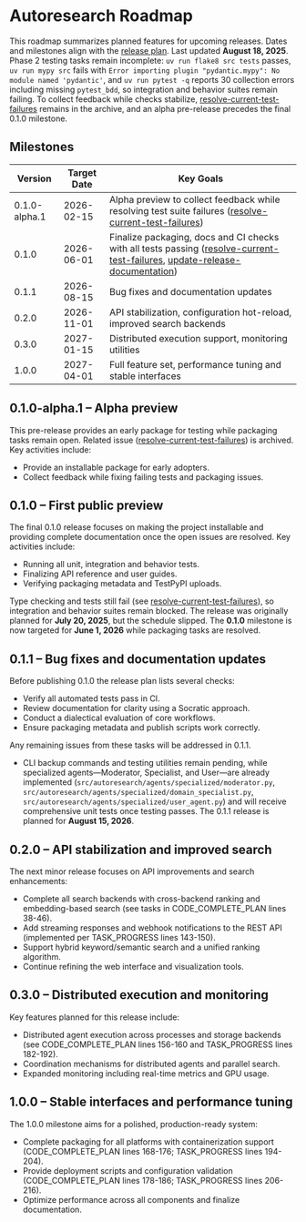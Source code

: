 # Autoresearch Roadmap

This roadmap summarizes planned features for upcoming releases. Dates and milestones align with the [release plan](docs/release_plan.md).
Last updated **August 18, 2025**.
Phase 2 testing tasks remain incomplete: `uv run flake8 src tests` passes,
`uv run mypy src` fails with `Error importing plugin "pydantic.mypy": No
module named 'pydantic'`, and `uv run pytest -q` reports 30 collection
errors including missing `pytest_bdd`, so integration and behavior suites
remain failing. To collect feedback while checks stabilize,
[resolve-current-test-failures](issues/archive/resolve-current-test-failures.md)
remains in the archive, and an alpha pre-release precedes the final 0.1.0
milestone.
## Milestones

| Version | Target Date | Key Goals |
| ------- | ----------- | --------- |
| 0.1.0-alpha.1 | 2026-02-15 | Alpha preview to collect feedback while resolving test suite failures ([resolve-current-test-failures](issues/archive/resolve-current-test-failures.md)) |
| 0.1.0 | 2026-06-01 | Finalize packaging, docs and CI checks with all tests passing ([resolve-current-test-failures](issues/archive/resolve-current-test-failures.md), [update-release-documentation](issues/archive/update-release-documentation.md)) |
| 0.1.1 | 2026-08-15 | Bug fixes and documentation updates |
| 0.2.0 | 2026-11-01 | API stabilization, configuration hot-reload, improved search backends |
| 0.3.0 | 2027-01-15 | Distributed execution support, monitoring utilities |
| 1.0.0 | 2027-04-01 | Full feature set, performance tuning and stable interfaces |

## 0.1.0-alpha.1 – Alpha preview

This pre-release provides an early package for testing while packaging tasks
remain open. Related issue
([resolve-current-test-failures](issues/archive/resolve-current-test-failures.md))
is archived. Key activities include:

- Provide an installable package for early adopters.
- Collect feedback while fixing failing tests and packaging issues.

## 0.1.0 – First public preview

The final 0.1.0 release focuses on making the project installable and
providing complete documentation once the open issues are resolved. Key
activities include:

- Running all unit, integration and behavior tests.
- Finalizing API reference and user guides.
- Verifying packaging metadata and TestPyPI uploads.

Type checking and tests still fail (see
[resolve-current-test-failures](issues/archive/resolve-current-test-failures.md)), so
integration and behavior suites remain blocked. The release was originally
planned for **July 20, 2025**, but the schedule slipped. The **0.1.0**
milestone is now targeted for **June 1, 2026** while packaging tasks are
resolved.

## 0.1.1 – Bug fixes and documentation updates

Before publishing 0.1.0 the release plan lists several checks:
- Verify all automated tests pass in CI.
- Review documentation for clarity using a Socratic approach.
- Conduct a dialectical evaluation of core workflows.
- Ensure packaging metadata and publish scripts work correctly.

Any remaining issues from these tasks will be addressed in 0.1.1.
- CLI backup commands and testing utilities remain pending, while specialized agents—Moderator, Specialist, and User—are already implemented (`src/autoresearch/agents/specialized/moderator.py`, `src/autoresearch/agents/specialized/domain_specialist.py`, `src/autoresearch/agents/specialized/user_agent.py`) and will receive comprehensive unit tests once testing passes.
The 0.1.1 release is planned for **August 15, 2026**.

## 0.2.0 – API stabilization and improved search

The next minor release focuses on API improvements and search enhancements:
- Complete all search backends with cross-backend ranking and embedding-based search (see tasks in CODE_COMPLETE_PLAN lines 38-46).
- Add streaming responses and webhook notifications to the REST API (implemented per TASK_PROGRESS lines 143-150).
- Support hybrid keyword/semantic search and a unified ranking algorithm.
- Continue refining the web interface and visualization tools.

## 0.3.0 – Distributed execution and monitoring

Key features planned for this release include:
- Distributed agent execution across processes and storage backends (see CODE_COMPLETE_PLAN lines 156-160 and TASK_PROGRESS lines 182-192).
- Coordination mechanisms for distributed agents and parallel search.
- Expanded monitoring including real-time metrics and GPU usage.

## 1.0.0 – Stable interfaces and performance tuning

The 1.0.0 milestone aims for a polished, production-ready system:
- Complete packaging for all platforms with containerization support (CODE_COMPLETE_PLAN lines 168-176; TASK_PROGRESS lines 194-204).
- Provide deployment scripts and configuration validation (CODE_COMPLETE_PLAN lines 178-186; TASK_PROGRESS lines 206-216).
- Optimize performance across all components and finalize documentation.

